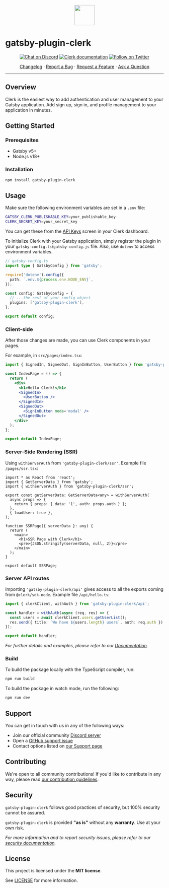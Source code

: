 <p align="center">
  <a href="https://clerk.com?utm_source=github&utm_medium=gatsby_plugin_clerk" target="_blank" rel="noopener noreferrer">
    <img src="https://images.clerk.com/static/logo-light-mode-400x400.png" height="64">
  </a>
  <br />
</p>

# gatsby-plugin-clerk

<div align="center">

[![Chat on Discord](https://img.shields.io/discord/856971667393609759.svg?logo=discord)](https://discord.com/invite/b5rXHjAg7A)
[![Clerk documentation](https://img.shields.io/badge/documentation-clerk-green.svg)](https://clerk.com/docs?utm_source=github&utm_medium=gatsby_plugin_clerk)
[![Follow on Twitter](https://img.shields.io/twitter/follow/ClerkDev?style=social)](https://twitter.com/intent/follow?screen_name=ClerkDev)

[Changelog](https://github.com/clerkinc/javascript/blob/main/packages/gatsby-plugin-clerk/CHANGELOG.md)
·
[Report a Bug](https://github.com/clerkinc/javascript/issues/new?assignees=&labels=bug&template=bug_report.md&title=Bug%3A+)
·
[Request a Feature](https://github.com/clerkinc/javascript/issues/new?assignees=&labels=enhancement&template=feature_request.md&title=Feature%3A+)
·
[Ask a Question](https://github.com/clerkinc/javascript/issues/new?assignees=&labels=question&template=ask_a_question.md&title=Support%3A+)

</div>

---

## Overview

Clerk is the easiest way to add authentication and user management to your Gatsby application. Add sign up, sign in, and profile management to your application in minutes.

## Getting Started

### Prerequisites

- Gatsby v5+
- Node.js v18+

### Installation

```sh
npm install gatsby-plugin-clerk
```

## Usage

Make sure the following environment variables are set in a `.env` file:

```sh
GATSBY_CLERK_PUBLISHABLE_KEY=your_publishable_key
CLERK_SECRET_KEY=your_secret_key
```

You can get these from the [API Keys](https://dashboard.clerk.com/last-active?path=api-keys) screen in your Clerk dashboard.

To initialize Clerk with your Gatsby application, simply register the plugin in your `gatsby-config.ts`/`gatsby-config.js` file.
Also, use `dotenv` to access environment variables.

```ts
// gatsby-config.ts
import type { GatsbyConfig } from 'gatsby';

require('dotenv').config({
  path: `.env.${process.env.NODE_ENV}`,
});

const config: GatsbyConfig = {
  // ...the rest of your config object
  plugins: ['gatsby-plugin-clerk'],
};

export default config;
```

### Client-side

After those changes are made, you can use Clerk components in your pages.

For example, in `src/pages/index.tsx`:

```jsx
import { SignedIn, SignedOut, SignInButton, UserButton } from 'gatsby-plugin-clerk';

const IndexPage = () => {
  return (
    <div>
      <h1>Hello Clerk!</h1>
      <SignedIn>
        <UserButton />
      </SignedIn>
      <SignedOut>
        <SignInButton mode='modal' />
      </SignedOut>
    </div>
  );
};

export default IndexPage;
```

### Server-Side Rendering (SSR)

Using `withServerAuth` from `'gatsby-plugin-clerk/ssr'`. Example file `/pages/ssr.tsx`:

```tsx
import * as React from 'react';
import { GetServerData } from 'gatsby';
import { withServerAuth } from 'gatsby-plugin-clerk/ssr';

export const getServerData: GetServerData<any> = withServerAuth(
  async props => {
    return { props: { data: '1', auth: props.auth } };
  },
  { loadUser: true },
);

function SSRPage({ serverData }: any) {
  return (
    <main>
      <h1>SSR Page with Clerk</h1>
      <pre>{JSON.stringify(serverData, null, 2)}</pre>
    </main>
  );
}

export default SSRPage;
```

### Server API routes

Importing `'gatsby-plugin-clerk/api'` gives access to all the exports coming from `@clerk/sdk-node`. Example file `/api/hello.ts`:

```ts
import { clerkClient, withAuth } from 'gatsby-plugin-clerk/api';

const handler = withAuth(async (req, res) => {
  const users = await clerkClient.users.getUserList();
  res.send({ title: `We have ${users.length} users`, auth: req.auth });
});

export default handler;
```

_For further details and examples, please refer to our [Documentation](https://clerk.com/docs/get-started/gatsby?utm_source=github&utm_medium=gatsby_plugin_clerk)._

### Build

To build the package locally with the TypeScript compiler, run:

```sh
npm run build
```

To build the package in watch mode, run the following:

```sh
npm run dev
```

## Support

You can get in touch with us in any of the following ways:

- Join our official community [Discord server](https://clerk.com/discord)
- Open a [GitHub support issue](https://github.com/clerkinc/javascript/issues/new?assignees=&labels=question&template=ask_a_question.md&title=Support%3A+)
- Contact options listed on [our Support page](https://clerk.com/support?utm_source=github&utm_medium=gatsby_plugin_clerk)

## Contributing

We're open to all community contributions! If you'd like to contribute in any way, please read [our contribution guidelines](https://github.com/clerkinc/javascript/blob/main/docs/CONTRIBUTING.md).

## Security

`gatsby-plugin-clerk` follows good practices of security, but 100% security cannot be assured.

`gatsby-plugin-clerk` is provided **"as is"** without any **warranty**. Use at your own risk.

_For more information and to report security issues, please refer to our [security documentation](https://github.com/clerkinc/javascript/blob/main/docs/SECURITY.md)._

## License

This project is licensed under the **MIT license**.

See [LICENSE](https://github.com/clerkinc/javascript/blob/main/packages/gatsby-plugin-clerk/LICENSE) for more information.
